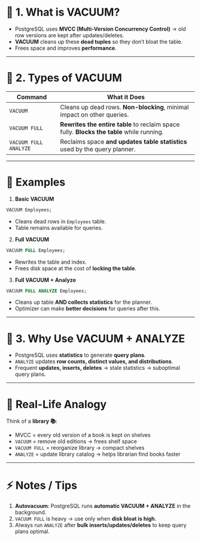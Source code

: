# 🌟 1. What is **VACUUM**?

* PostgreSQL uses **MVCC (Multi-Version Concurrency Control)** → old row versions are kept after updates/deletes.
* **VACUUM** cleans up these **dead tuples** so they don’t bloat the table.
* Frees space and improves **performance**.

---

# 🌟 2. Types of VACUUM

| Command               | What it Does                                                                              |
| --------------------- | ----------------------------------------------------------------------------------------- |
| `VACUUM`              | Cleans up dead rows. **Non-blocking**, minimal impact on other queries.                   |
| `VACUUM FULL`         | **Rewrites the entire table** to reclaim space fully. **Blocks the table** while running. |
| `VACUUM FULL ANALYZE` | Reclaims space **and updates table statistics** used by the query planner.                |

---

# 🌳 Examples

1. **Basic VACUUM**

```sql
VACUUM Employees;
```

* Cleans dead rows in `Employees` table.
* Table remains available for queries.

2. **Full VACUUM**

```sql
VACUUM FULL Employees;
```

* Rewrites the table and index.
* Frees disk space at the cost of **locking the table**.

3. **Full VACUUM + Analyze**

```sql
VACUUM FULL ANALYZE Employees;
```

* Cleans up table **AND collects statistics** for the planner.
* Optimizer can make **better decisions** for queries after this.

---

# 🌟 3. Why Use VACUUM + ANALYZE

* PostgreSQL uses **statistics** to generate **query plans**.
* `ANALYZE` updates **row counts, distinct values, and distributions**.
* Frequent **updates, inserts, deletes** → stale statistics → suboptimal query plans.

---

# 🏡 Real-Life Analogy

Think of a **library 📚**:

* MVCC = every old version of a book is kept on shelves
* `VACUUM` = remove old editions → frees shelf space
* `VACUUM FULL` = reorganize library → compact shelves
* `ANALYZE` = update library catalog → helps librarian find books faster

---

# ⚡ Notes / Tips

1. **Autovacuum**: PostgreSQL runs **automatic VACUUM + ANALYZE** in the background.
2. `VACUUM FULL` is heavy → use only when **disk bloat is high**.
3. Always run `ANALYZE` after **bulk inserts/updates/deletes** to keep query plans optimal.
